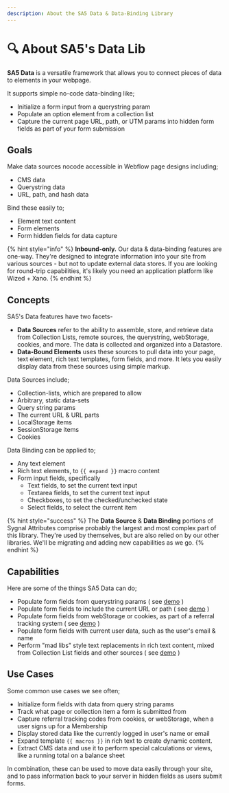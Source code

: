 ```yaml
---
description: About the SA5 Data & Data-Binding Library
---
```


# 🔍 About SA5's Data Lib

**SA5 Data** is a versatile framework that allows you to connect pieces of data to elements in your webpage.&#x20;

It supports simple no-code data-binding like;

* Initialize a form input from a querystring param&#x20;
* Populate an option element from a collection list&#x20;
* Capture the current page URL, path, or UTM params into hidden form fields as part of your form submission &#x20;

## Goals

Make data sources nocode accessible in Webflow page designs including;&#x20;

* CMS data&#x20;
* Querystring data
* URL, path, and hash data&#x20;

Bind these easily to;&#x20;

* Element text content
* Form elements&#x20;
* Form hidden fields for data capture &#x20;

{% hint style="info" %}
**Inbound-only.** Our data & data-binding features are one-way. They're designed to integrate information into your site from various sources - but not to update external data stores. If you are looking for round-trip capabilities, it's likely you need an application platform like Wized + Xano.&#x20;
{% endhint %}

## Concepts&#x20;

SA5's Data features have two facets-&#x20;

* **Data Sources** refer to the ability to assemble, store, and retrieve data from Collection Lists, remote sources, the querystring, webStorage, cookies, and more. The data is collected and organized into a Datastore.&#x20;
* **Data-Bound Elements** uses these sources to pull data into your page, text element, rich text templates, form fields, and more. It lets you easily display data from these sources using simple markup.&#x20;

Data Sources include;

* Collection-lists, which are prepared to allow&#x20;
* Arbitrary, static data-sets
* Query string params
* The current URL & URL parts
* LocalStorage items
* SessionStorage items
* Cookies

Data Binding can be applied to;

* Any text element&#x20;
* Rich text elements, to `{{ expand }}` macro content&#x20;
* Form input fields, specifically
  * Text fields, to set the current text input
  * Textarea fields, to set the current text input
  * Checkboxes, to set the checked/unchecked state
  * Select fields, to select the current item &#x20;

{% hint style="success" %}
The **Data Source** & **Data Binding** portions of Sygnal Attributes comprise probably the largest and most complex part of this library. They're used by themselves, but are also relied on by our other libraries. We'll be migrating and adding new capabilities as we go.  &#x20;
{% endhint %}

## Capabilities&#x20;

Here are some of the things SA5 Data can do;&#x20;

* Populate form fields from querystring params ( see [demo](https://data-binding.webflow.io/query?code=ID6079\&name=Trial+User+1\&color=blue\&accept=true) )
* Populate form fields to include the current URL or path ( see [demo](https://data-binding.webflow.io/url) )
* Populate form fields from webStorage or cookies, as part of a referral tracking system ( see [demo](https://data-binding.webflow.io/webstorage) )
* Populate form fields with current user data, such as the user's email & name
* Perform "mad libs" style text replacements in rich text content, mixed from Collection List fields and other sources ( see [demo](https://data-binding.webflow.io/cms) )&#x20;

## Use Cases

Some common use cases we see often;&#x20;

* Initialize form fields with data from query string params
* Track what page or collection item a form is submitted from
* Capture referral tracking codes from cookies, or webStorage, when a user signs up for a Membership &#x20;
* Display stored data like the currently logged in user's name or email&#x20;
* Expand template `{{ macros }}` in rich text to create dynamic content.&#x20;
* Extract CMS data and use it to perform special calculations or views, like a running total on a balance sheet&#x20;

In combination, these can be used to move data easily through your site, and to pass information back to your server in hidden fields as users submit forms.&#x20;

